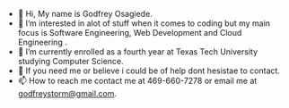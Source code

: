 - 👋 Hi, My name is Godfrey Osagiede.
- 👀 I’m interested in alot of stuff when it comes to coding but my main focus is Software Engineering, Web Development and Cloud Engineering .
- 🌱 I’m currently enrolled as a fourth year at Texas Tech University studying Computer Science.
- 💞️ If you need me or believe i could be of help dont hesistae to contact.
- 📫 How to reach me contact me at 469-660-7278 or email me at godfreystorm@gmail.com.

<!---
godfreystorm/godfreystorm is a ✨ special ✨ repository because its `README.md` (this file) appears on your GitHub profile.
You can click the Preview link to take a look at your changes.
--->
